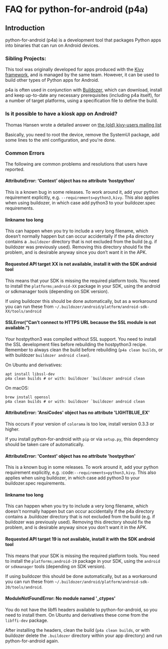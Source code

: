 # FAQ for python-for-android (p4a)

## Introduction

python-for-android (p4a) is a development tool that packages Python apps into
binaries that can run on Android devices.

### Sibling Projects:

This tool was originally developed for apps produced with
the [Kivy framework](https://github.com/kivy/kivy), and is
managed by the same team. However, it can be used to build other types of Python
apps for Android.

p4a is often used in conjunction
with [Buildozer](https://github.com/kivy/buildozer), which can download, install
and keep up-to-date any necessary prerequisites (including p4a itself), for a
number of target platforms, using a specification file to define the build.

### Is it possible to have a kiosk app on Android?

Thomas Hansen wrote a detailed answer
on [the (old) kivy-users mailing list](https://groups.google.com/d/msg/kivy-users/QKoCekAR1c0/yV-85Y_iAwoJ)

Basically, you need to root the device, remove the SystemUI package, add some
lines to the xml configuration, and you're done.

### Common Errors

The following are common problems and resolutions that users have reported.


#### AttributeError: ‘Context’ object has no attribute ‘hostpython’

This is a known bug in some releases. To work around it, add your python
requirement explicitly, e.g. `--requirements=python3,kivy`. This also applies
when using buildozer, in which case add python3 to your buildozer.spec
requirements.

#### linkname too long

This can happen when you try to include a very long filename, which doesn’t
normally happen but can occur accidentally if the p4a directory contains a
`.buildozer` directory that is not excluded from the build (e.g. if buildozer
was previously used). Removing this directory should fix the problem, and is
desirable anyway since you don’t want it in the APK.

#### Requested API target XX is not available, install it with the SDK android tool

This means that your SDK is missing the required platform tools. You need to
install the `platforms;android-XX` package in your SDK, using the android or
sdkmanager tools (depending on SDK version).

If using buildozer this should be done automatically, but as a workaround you
can run these from `~/.buildozer/android/platform/android-sdk-XX/tools/android`

#### SSLError(“Can’t connect to HTTPS URL because the SSL module is not available.”)
Your hostpython3 was compiled without SSL support. You need to install the SSL
development files before rebuilding the hostpython3 recipe. Remember to always
clean the build before rebuilding (`p4a clean builds`, or with buildozer `buildozer
android clean`).

On Ubuntu and derivatives:

    apt install libssl-dev
    p4a clean builds # or with: buildozer `buildozer android clean

On macOS:

    brew install openssl
    p4a clean builds # or with: buildozer `buildozer android clean


#### AttributeError: 'AnsiCodes' object has no attribute 'LIGHTBLUE_EX'

This occurs if your version of `colorama` is too low, install version
0.3.3 or higher.

If you install python-for-android with `pip` or via `setup.py`, this
dependency should be taken care of automatically.

#### AttributeError: 'Context' object has no attribute 'hostpython'

This is a known bug in some releases. To work around it, add your
python requirement explicitly,
e.g. :code:`--requirements=python3,kivy`. This also applies when using
buildozer, in which case add python3 to your buildozer.spec requirements.

#### linkname too long

This can happen when you try to include a very long filename, which
doesn't normally happen but can occur accidentally if the p4a
directory contains a .buildozer directory that is not excluded from
the build (e.g. if buildozer was previously used). Removing this
directory should fix the problem, and is desirable anyway since you
don't want it in the APK.

#### Requested API target 19 is not available, install it with the SDK android tool

This means that your SDK is missing the required platform tools. You
need to install the ``platforms;android-19`` package in your SDK,
using the ``android`` or ``sdkmanager`` tools (depending on SDK
version).

If using buildozer this should be done automatically, but as a
workaround you can run these from
``~/.buildozer/android/platform/android-sdk-20/tools/android``.

#### ModuleNotFoundError: No module named '_ctypes'

You do not have the libffi headers available to python-for-android, so you need to install them. On Ubuntu and derivatives these come from the `libffi-dev` package.

After installing the headers, clean the build (`p4a clean builds`, or with buildozer delete the `.buildozer` directory within your app directory) and run python-for-android again.

